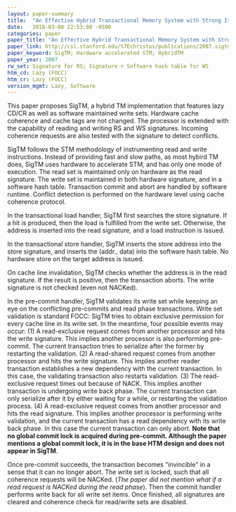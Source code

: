 ```yaml
---
layout: paper-summary
title:  "An Effective Hybrid Transactional Memory System with Strong Isolation Guarantees"
date:   2018-03-08 22:53:00 -0500
categories: paper
paper_title: "An Effective Hybrid Transactional Memory System with Strong Isolation Guarantees"
paper_link: http://csl.stanford.edu/%7Echristos/publications/2007.sigtm.isca.pdf
paper_keyword: SigTM; Hardware accelerated STM; HybridTM
paper_year: 2007
rw_set: Signature for RS; Signature + Software hash table for WS
htm_cd: Lazy (FOCC)
htm_cr: Lazy (FOCC)
version_mgmt: Lazy, Software
---
```


This paper proposes SigTM, a hybrid TM implementation that features lazy CD/CR as well as software maintained 
write sets. Hardware cache coherence and cache tags are not changed. The processor is extended with the capability of
reading and writing RS and WS signatures. Incoming coherence requests are also tested with the signature to detect conflicts.

SigTM follows the STM methodology of instrumenting read and write instructions. Instead of providing fast and slow paths,
as most hybird TM does, SigTM uses hardware to accelerate STM, and has only one mode of execution. The read set is maintained
only on hardware as the read signature. The write set is maintained in both hardware signature, and in a software hash table.
Transaction commit and abort are handled by software runtime. Conflict detection is performed on the hardware level 
using cache coherence protocol.

In the transactional load handler, SigTM first searches the store signature. If a hit is produced, then the load is fulfilled
from the write set. Otherwise, the address is inserted into the read signature, and a load instruction is issued.

In the transactional store handler, SigTM inserts the store address into the store signature, and inserts the (addr., data)
into the software hash table. No hardware store on the target address is issued.

On cache line invalidation, SigTM checks whether the address is in the read signature. If the result is positive, then 
the transaction aborts. The write signature is not checked (even not NACKed).

In the pre-commit handler, SigTM validates its write set while keeping an eye on the conflicting pre-commits and 
read phase transactions. Write set validation is standard FOCC: SigTM tries to obtain exclusive permission for 
every cache line in its write set. In the meantime, four possible events may occur: (1) A read-exclusive request
comes from another processor and hits the write signature. This implies another processor is also performing pre-commit. 
The current transaction tries to serialize after the former by restarting the validation. (2) A read-shared request comes 
from another processor and hits the write signature. This implies another reader transaction establishes a new dependency 
with the current transaction. In this case, the validating transaction also restarts validation. (3) The read-exclusive 
request times out because of NACK. This implies another transaction is undergoing write back phase. The current transaction 
can only serialize after it by either waiting for a while, or restarting the validation process. (4) A read-exclusive
request comes from another processor and hits the read signature. This implies another processor is performing write validation,
and the current transaction has a read dependency with its write back phase. In this case the current transaction can only abort.
**Note that no global commit lock is acquired during pre-commit. Although the paper mentions a global commit lock, it is in the base HTM 
design and does not appear in SigTM**.

Once pre-commit succeeds, the transaction becomes "invincible" in a sense that it can no longer abort. The write set is
locked, such that all coherence requests will be NACKed. (*The paper did not mention what if a read request is NACKed during
the read phase*). Then the commit handler performs write back for all write set items. Once finished, all signatures are cleared
and coherence check for read/write sets are disabled.